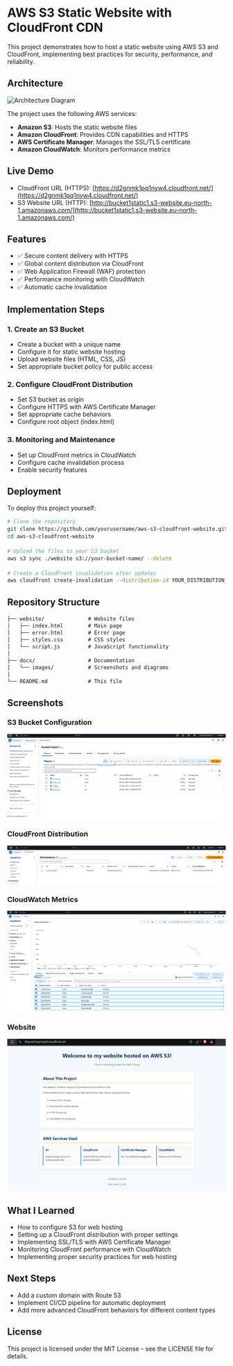 # AWS S3 Static Website with CloudFront CDN

This project demonstrates how to host a static website using AWS S3 and CloudFront, implementing best practices for security, performance, and reliability.

## Architecture

![Architecture Diagram](./docs/images/architecture.png)

The project uses the following AWS services:
- **Amazon S3**: Hosts the static website files
- **Amazon CloudFront**: Provides CDN capabilities and HTTPS
- **AWS Certificate Manager**: Manages the SSL/TLS certificate
- **Amazon CloudWatch**: Monitors performance metrics

## Live Demo

- CloudFront URL (HTTPS): [https://d2gnmk1pq1nyw4.cloudfront.net/](https://d2gnmk1pq1nyw4.cloudfront.net/)
- S3 Website URL (HTTP): [http://bucket1static1.s3-website.eu-north-1.amazonaws.com/](http://bucket1static1.s3-website.eu-north-1.amazonaws.com/)

## Features

- ✅ Secure content delivery with HTTPS
- ✅ Global content distribution via CloudFront
- ✅ Web Application Firewall (WAF) protection
- ✅ Performance monitoring with CloudWatch
- ✅ Automatic cache invalidation

## Implementation Steps

### 1. Create an S3 Bucket
- Create a bucket with a unique name
- Configure it for static website hosting
- Upload website files (HTML, CSS, JS)
- Set appropriate bucket policy for public access

### 2. Configure CloudFront Distribution
- Set S3 bucket as origin
- Configure HTTPS with AWS Certificate Manager
- Set appropriate cache behaviors
- Configure root object (index.html)

### 3. Monitoring and Maintenance
- Set up CloudFront metrics in CloudWatch
- Configure cache invalidation process
- Enable security features

## Deployment

To deploy this project yourself:

```bash
# Clone the repository
git clone https://github.com/yourusername/aws-s3-cloudfront-website.git
cd aws-s3-cloudfront-website

# Upload the files to your S3 bucket
aws s3 sync ./website s3://your-bucket-name/ --delete

# Create a CloudFront invalidation after updates
aws cloudfront create-invalidation --distribution-id YOUR_DISTRIBUTION_ID --paths "/*"
```

## Repository Structure

```
├── website/              # Website files
│   ├── index.html        # Main page
│   ├── error.html        # Error page
│   ├── styles.css        # CSS styles
│   └── script.js         # JavaScript functionality
│
├── docs/                 # Documentation
│   └── images/           # Screenshots and diagrams
│
└── README.md             # This file
```

## Screenshots

### S3 Bucket Configuration
![S3 Bucket Configuration](./docs/images/s3-bucket-config.png)

### CloudFront Distribution
![CloudFront Distribution](./docs/images/cloudfront-distribution.png)

### CloudWatch Metrics
![CloudWatch Metrics](./docs/images/cloudwatch-metrics.png)

### Website
![Website](./docs/images/website.png)

## What I Learned

- How to configure S3 for web hosting
- Setting up a CloudFront distribution with proper settings
- Implementing SSL/TLS with AWS Certificate Manager
- Monitoring CloudFront performance with CloudWatch
- Implementing proper security practices for web hosting

## Next Steps

- Add a custom domain with Route 53
- Implement CI/CD pipeline for automatic deployment
- Add more advanced CloudFront behaviors for different content types

## License

This project is licensed under the MIT License - see the LICENSE file for details.